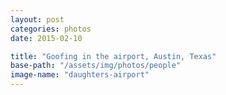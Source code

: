 ```yaml
---
layout: post
categories: photos
date: 2015-02-10

title: "Goofing in the airport, Austin, Texas"
base-path: "/assets/img/photos/people"
image-name: "daughters-airport"
---
```

